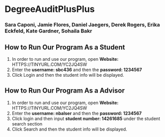# DegreeAuditPlusPlus
### Sara Caponi, Jamie Flores, Daniel Jaegers, Derek Rogers, Erika Eckfeld, Kate Gardner, Sohaila Bakr

## How to Run Our Program As a Student
1. In order to run and use our program, open **Website:** HTTPS://TINYURL.COM/YC2JQ4SW 
2. Enter the **username: sbc436** and then the **password: 1234567**
3. Click Login and then the student info will be displayed. 

## How to Run Our Program As a Advisor
1. In order to run and use our program, open **Website:** HTTPS://TINYURL.COM/YC2JQ4SW 
2. Enter the **username: nbalser** and then the **password: 1234567**
3. Click login and then input **student number: 14261685** under the student search section
3. Click Search and then the student info will be displayed. 

